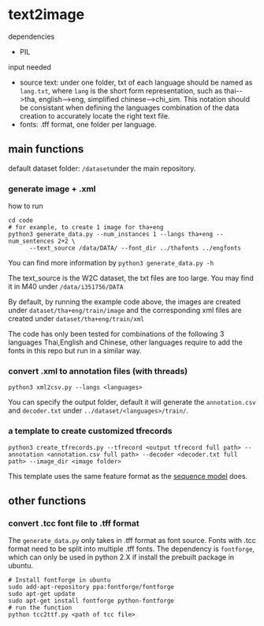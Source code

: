 # text2image
dependencies
- PIL

input needed
- source text: under one folder, txt of each language should be named as `lang.txt`, where `lang` is the short form representation, such as thai-->tha, english-->eng, simplified chinese-->chi_sim. This notation should be consistant when defining the languages combination of the data creation to accurately locate the right text file.
- fonts: .tff format, one folder per language.

## main functions
default dataset folder: `/dataset`under the main repository.
### generate image + .xml
how to run
```
cd code
# for example, to create 1 image for tha+eng
python3 generate_data.py --num_instances 1 --langs tha+eng --num_sentences 2+2 \
      --text_source /data/DATA/ --font_dir ../thafonts ../engfonts
```
You can find more information by `python3 generate_data.py -h`

The text_source is the W2C dataset, the txt files are too large. You may find it in M40 under `/data/i351756/DATA`

By default, by running the example code above, the images are created under `dataset/tha+eng/train/image` and the corresponding xml files are created under `dataset/tha+eng/train/xml`

The code has only been tested for combinations of the following 3 languages Thai,English and Chinese, other languages require to add the fonts in this repo but run in a similar way.

### convert .xml to annotation files (with threads)
```
python3 xml2csv.py --langs <languages>
```
You can specify the output folder, default it will generate the `annotation.csv` and `decoder.txt` under `../dataset/<languages>/train/`.
### a template to create customized tfrecords
```
python3 create_tfrecords.py --tfrecord <output tfrecord full path> --annotation <annotation.csv full path> --decoder <decoder.txt full path> --image_dir <image folder>
```
This template uses the same feature format as the [sequence model](https://github.wdf.sap.corp/I351756/sequence-model) does.

## other functions
### convert .tcc font file to .tff format
The `generate_data.py` only takes in .tff format as font source. Fonts with .tcc format need to be split into multiple .tff fonts.
The dependency is `fontforge`, which can only be used in python 2.X if install the prebuilt package in ubuntu.
```
# Install fontforge in ubuntu
sudo add-apt-repository ppa:fontforge/fontforge
sudo apt-get update
sudo apt-get install fontforge python-fontforge 
# run the function
python tcc2ttf.py <path of tcc file>
```
